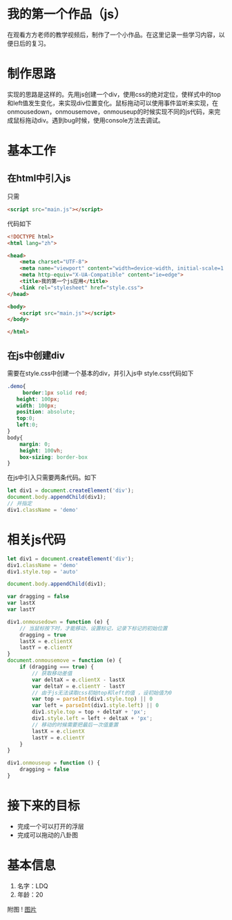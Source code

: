 # 我的第一个作品（js）
在观看方方老师的教学视频后，制作了一个小作品。在这里记录一些学习内容，以便日后的复习。
# 制作思路
实现的思路是这样的。先用js创建一个div，使用css的绝对定位，使样式中的top和left值发生变化，来实现div位置变化。鼠标拖动可以使用事件监听来实现，在onmousedown，onmousemove，onmouseup的时候实现不同的js代码，来完成鼠标拖动div。遇到bug时候，使用console方法去调试。
# 基本工作
## 在html中引入js
只需
```html
<script src="main.js"></script>
```
代码如下
```html
<!DOCTYPE html>
<html lang="zh">

<head>
    <meta charset="UTF-8">
    <meta name="viewport" content="width=device-width, initial-scale=1.0">
    <meta http-equiv="X-UA-Compatible" content="ie=edge">
    <title>我的第一个js应用</title>
    <link rel="stylesheet" href="style.css">
</head>

<body>
    <script src="main.js"></script>
</body>

</html>
```
## 在js中创建div
需要在style.css中创建一个基本的div，并引入js中
style.css代码如下
```css
.demo{
     border:1px solid red;
   height: 100px;
   width: 100px;
   position: absolute;
   top:0;
   left:0;
}
body{
    margin: 0;
    height: 100vh;
    box-sizing: border-box
}
```
在js中引入只需要两条代码。如下
```js
let div1 = document.createElement('div');
document.body.appendChild(div1);
// 并指定
div1.className = 'demo'
```
# 相关js代码
```js
let div1 = document.createElement('div');
div1.className = 'demo'
div1.style.top = 'auto'

document.body.appendChild(div1);

var dragging = false
var lastX
var lastY

div1.onmousedown = function (e) {
    // 当鼠标按下时，才能移动，设置标记，记录下标记的初始位置
    dragging = true
    lastX = e.clientX
    lastY = e.clientY
}
document.onmousemove = function (e) {
    if (dragging === true) {
        // 获取移动差值
        var deltaX = e.clientX - lastX
        var deltaY = e.clientY - lastY
        // 由于js无法读取css初始top和left的值 ，设初始值为0
        var top = parseInt(div1.style.top) || 0
        var left = parseInt(div1.style.left) || 0
        div1.style.top = top + deltaY + 'px';
        div1.style.left = left + deltaX + 'px';
        // 移动的时候需要把最后一次值重置
        lastX = e.clientX
        lastY = e.clientY
    }
}

div1.onmouseup = function () {
    dragging = false
}
```
# 接下来的目标
* 完成一个可以打开的浮层
* 完成可以拖动的八卦图
  
# 基本信息
1. 名字：LDQ
2. 年龄：20
   
附图
! [图片](1.png)